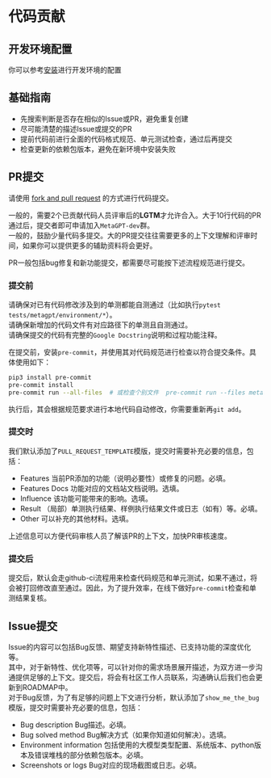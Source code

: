 # 代码贡献

## 开发环境配置

你可以参考[安装](../../get_started/installation.md)进行开发环境的配置

## 基础指南

- 先搜索判断是否存在相似的Issue或PR，避免重复创建
- 尽可能清楚的描述Issue或提交的PR
- 提前代码前进行全面的代码格式规范、单元测试检查，通过后再提交
- 检查更新的依赖包版本，避免在新环境中安装失败

## PR提交

请使用 [fork and pull request](https://docs.github.com/en/get-started/exploring-projects-on-github/contributing-to-a-project) 的方式进行代码提交。

一般的，需要2个已贡献代码人员评审后的**LGTM**才允许合入。大于10行代码的PR通过后，提交者即可申请加入`MetaGPT-dev`群。  
一般的，鼓励少量代码多提交。大的PR提交往往需要更多的上下文理解和评审时间，如果你可以提供更多的辅助资料将会更好。

PR一般包括bug修复和新功能提交，都需要尽可能按下述流程规范进行提交。

### 提交前

请确保对已有代码修改涉及到的单测都能自测通过（比如执行`pytest tests/metagpt/environment/*`）。  
请确保新增加的代码文件有对应路径下的单测且自测通过。  
请确保提交的代码有完整的`Google Docstring`说明和过程功能注释。

在提交前，安装`pre-commit`，并使用其对代码规范进行检查以符合提交条件。具体使用如下：

```bash
pip3 install pre-commit
pre-commit install
pre-commit run --all-files  # 或检查个别文件  pre-commit run --files metagpt/roles/*
```

执行后，其会根据规范要求进行本地代码自动修改，你需要重新再`git add`。

### 提交时

我们默认添加了`PULL_REQUEST_TEMPLATE`模版，提交时需要补充必要的信息，包括：

- Features 当前PR添加的功能（说明必要性）或修复的问题。必填。
- Features Docs 功能对应的文档站文档说明。选填。
- Influence 该功能可能带来的影响。选填。
- Result （局部）单测执行结果、样例执行结果文件或日志（如有）等。必填。
- Other 可以补充的其他材料。选填。

上述信息可以方便代码审核人员了解该PR的上下文，加快PR审核速度。

### 提交后

提交后，默认会走github-ci流程用来检查代码规范和单元测试，如果不通过，将会被打回修改直至通过。因此，为了提升效率，在线下做好`pre-commit`检查和单测结果复核。

## Issue提交

Issue的内容可以包括Bug反馈、期望支持新特性描述、已支持功能的深度优化等。  
其中，对于新特性、优化项等，可以针对你的需求场景展开描述，为双方进一步沟通提供足够的上下文。提交后，将会有社区工作人员联系，沟通确认后我们也会更新到ROADMAP中。  
对于Bug反馈，为了有足够的问题上下文进行分析，默认添加了`show_me_the_bug`模版，提交时需要补充必要的信息，包括：

- Bug description Bug描述。必填。
- Bug solved method Bug解决方式（如果你知道如何解决）。选填。
- Environment information 包括使用的大模型类型配置、系统版本、python版本及错误堆栈的部分依赖包版本。必填。
- Screenshots or logs Bug对应的现场截图或日志。必填。
